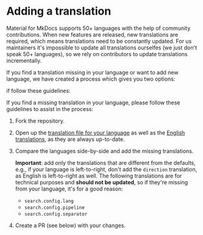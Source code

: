 # Adding a translation

Material for MkDocs supports 50+ languages with the help of community
contributions. When new features are released, new translations are required, 
which means translations need to be constantly updated. For us maintainers it's 
impossible to update all translations ourselfes (we just don't speak 50+ 
languages), so we rely on contributors to update translations incrementally.

If you find a translation missing in your language or want to add new language,
we have created a process which gives you two options:




if  follow 
these guidelines:

If you find a missing translation in your language, please follow these guidelines to assist in the process:

1.  Fork the repository.

2.  Open up the [translation file for your language] as well as the
    [English translations], as they are always up-to-date.
    
3.  Compare the languages side-by-side and add the missing translations.

    __Important__: add only the translations that are different from the 
    defaults, e.g., if your language is left-to-right, don't add the `direction` 
    translation, as English is left-to-right as well.
    The following translations are for technical purposes and __should not be 
    updated__, so if they're missing from your language, it's for a good reason:

    - `search.config.lang`
    - `search.config.pipeline`
    - `search.config.separator`

3.  Create a PR (see below) with your changes.

  [translation file for your language]: https://github.com/squidfunk/mkdocs-material/tree/master/src/partials/languages
  [English translations]: https://github.com/squidfunk/mkdocs-material/tree/master/src/partials/languages/en.html






